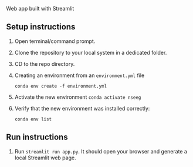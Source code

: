 Web app built with Streamlit

## Setup instructions

1. Open terminal/command prompt.
2. Clone the repository to your local system in a dedicated folder.
3. CD to the repo directory.
4. Creating an environment from an `environment.yml` file

   ```
   conda env create -f environment.yml
   ```

5. Activate the new environment `conda activate nseeg`
6. Verify that the new environment was installed correctly:

   ```
   conda env list
   ```


## Run instructions
1. Run `streamlit run app.py`. It should open your browser and generate a local Streamlit web page.


